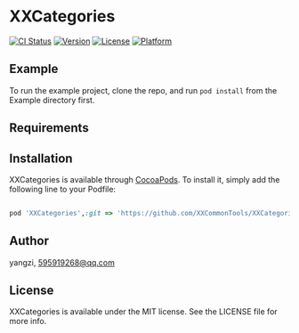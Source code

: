 # XXCategories

[![CI Status](http://img.shields.io/travis/acct<blob>=0xE7BE8AE5AD90/XXCategories.svg?style=flat)](https://travis-ci.org/acct<blob>=0xE7BE8AE5AD90/XXCategories)
[![Version](https://img.shields.io/cocoapods/v/XXCategories.svg?style=flat)](http://cocoapods.org/pods/XXCategories)
[![License](https://img.shields.io/cocoapods/l/XXCategories.svg?style=flat)](http://cocoapods.org/pods/XXCategories)
[![Platform](https://img.shields.io/cocoapods/p/XXCategories.svg?style=flat)](http://cocoapods.org/pods/XXCategories)

## Example

To run the example project, clone the repo, and run `pod install` from the Example directory first.

## Requirements

## Installation

XXCategories is available through [CocoaPods](http://cocoapods.org). To install
it, simply add the following line to your Podfile:

```ruby

pod 'XXCategories',:git => 'https://github.com/XXCommonTools/XXCategories.git'

```

## Author

yangzi, 595919268@qq.com

## License

XXCategories is available under the MIT license. See the LICENSE file for more info.
